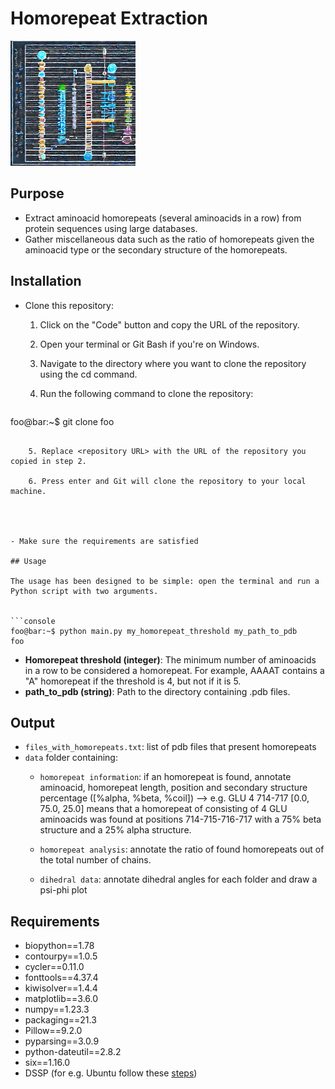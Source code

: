 # Homorepeat Extraction

<img src="homorepeats.jpeg" width="200" height="200" />


## Purpose
- Extract aminoacid homorepeats (several aminoacids in a row) from protein sequences using large databases. 
- Gather miscellaneous data such as the ratio of homorepeats given the aminoacid type or the secondary structure of the homorepeats. 

## Installation
- Clone this repository:
	1. Click on the "Code" button and copy the URL of the repository.

	2. Open your terminal or Git Bash if you're on Windows.

	3. Navigate to the directory where you want to clone the repository using the cd command.

	4. Run the following command to clone the repository:

	```console
foo@bar:~$ git clone <repository URL>
foo
```

	5. Replace <repository URL> with the URL of the repository you copied in step 2.

	6. Press enter and Git will clone the repository to your local machine.




- Make sure the requirements are satisfied

## Usage

The usage has been designed to be simple: open the terminal and run a Python script with two arguments.


```console
foo@bar:~$ python main.py my_homorepeat_threshold my_path_to_pdb
foo
```

- **Homorepeat threshold (integer)**: The minimum number of aminoacids in a row to be considered a homorepeat. For example, AAAAT contains a "A" homorepeat if the threshold is 4, but not if it is 5.
- **path_to_pdb (string)**: Path to the directory containing .pdb files.


## Output

- `files_with_homorepeats.txt`: list of pdb files that present homorepeats 
- `data` folder containing:
	- `homorepeat information`: if an homorepeat is found, annotate aminoacid, homorepeat length, position and secondary structure percentage ([%alpha, %beta, %coil]) --> e.g. GLU 4 714-717 [0.0, 75.0, 25.0] means that a homorepeat of consisting of 4 GLU aminoacids was found at positions 714-715-716-717 with a 75% beta structure and a 25% alpha structure.
	
	- `homorepeat analysis`:  annotate the ratio of found homorepeats out of the total number of chains. 
	- `dihedral data`: annotate dihedral angles for each folder and draw a psi-phi plot


## Requirements
- biopython==1.78
- contourpy==1.0.5
- cycler==0.11.0
- fonttools==4.37.4
- kiwisolver==1.4.4
- matplotlib==3.6.0
- numpy==1.23.3
- packaging==21.3
- Pillow==9.2.0
- pyparsing==3.0.9
- python-dateutil==2.8.2
- six==1.16.0
- DSSP (for e.g. Ubuntu follow these [steps](https://zoomadmin.com/HowToInstall/UbuntuPackage/dssp))

